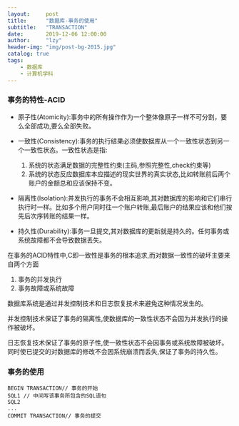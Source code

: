 ```yaml
---
layout:     post
title:      "数据库-事务的使用"
subtitle:   "TRANSACTION"
date:       2019-12-06 12:00:00
author:     "lzy"
header-img: "img/post-bg-2015.jpg"
catalog: true
tags:
    - 数据库
    - 计算机学科
---
```


### 事务的特性-ACID

+ 原子性(Atomicity):事务中的所有操作作为一个整体像原子一样不可分割，要么全部成功,要么全部失败。
+ 一致性(Consistency):事务的执行结果必须使数据库从一个一致性状态到另一个一致性状态。一致性状态是指:
    1. 系统的状态满足数据的完整性约束(主码,参照完整性,check约束等) 
    2. 系统的状态反应数据库本应描述的现实世界的真实状态,比如转账前后两个账户的金额总和应该保持不变。
    
+ 隔离性(Isolation):并发执行的事务不会相互影响,其对数据库的影响和它们串行执行时一样。比如多个用户同时往一个账户转账,最后账户的结果应该和他们按先后次序转账的结果一样。
+ 持久性(Durability):事务一旦提交,其对数据库的更新就是持久的。任何事务或系统故障都不会导致数据丢失。

在事务的ACID特性中,C即一致性是事务的根本追求,而对数据一致性的破坏主要来自两个方面
1. 事务的并发执行
2. 事务故障或系统故障

数据库系统是通过并发控制技术和日志恢复技术来避免这种情况发生的。

并发控制技术保证了事务的隔离性,使数据库的一致性状态不会因为并发执行的操作被破坏。

日志恢复技术保证了事务的原子性,使一致性状态不会因事务或系统故障被破坏。同时使已提交的对数据库的修改不会因系统崩溃而丢失,保证了事务的持久性。

### 事务的使用
```$xslt
BEGIN TRANSACTION// 事务的开始
SQL1 // 中间写该事务所包含的SQL语句
SQL2
...
COMMIT TRANSACTION// 事务的提交
```
